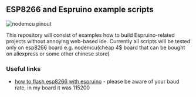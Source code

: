## ESP8266 and Espruino example scripts

![nodemcu pinout](https://alexbloggt.com/wp-content/uploads/2015/10/nodemcu_pinout_700.png)

This repository will consist of examples how to build Espruino-related projects
without annoying web-based ide. Currently all scripts will be tested only on esp8266 board
e.g. nodemcu(cheap 4$ board that can be bought on aliexpress or some other chinese store)


### Useful links

* [how to flash esp8266 with espruino](http://crufti.com/getting-started-with-espruino-on-esp8266/) - please be aware of your baud rate, in my board it was 115200
